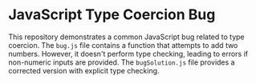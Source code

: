 # JavaScript Type Coercion Bug

This repository demonstrates a common JavaScript bug related to type coercion. The `bug.js` file contains a function that attempts to add two numbers. However, it doesn't perform type checking, leading to errors if non-numeric inputs are provided. The `bugSolution.js` file provides a corrected version with explicit type checking.